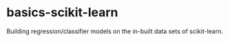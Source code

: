 # basics-scikit-learn
Building regression/classifier models on the in-built data sets of scikit-learn.
